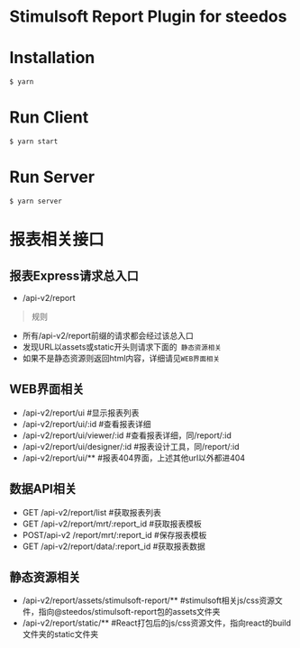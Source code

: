 # Stimulsoft Report Plugin for steedos

# Installation

```
$ yarn
```

# Run Client
```
$ yarn start
```

# Run Server
```
$ yarn server
```



# 报表相关接口

## 报表Express请求总入口
- /api-v2/report
> 规则 
- 所有/api-v2/report前缀的请求都会经过该总入口
- 发现URL以assets或static开头则请求下面的` 静态资源相关`
- 如果不是静态资源则返回html内容，详细请见`WEB界面相关`


## WEB界面相关
- /api-v2/report/ui #显示报表列表
- /api-v2/report/ui/:id #查看报表详细
- /api-v2/report/ui/viewer/:id #查看报表详细，同/report/:id
- /api-v2/report/ui/designer/:id #报表设计工具，同/report/:id
- /api-v2/report/ui/** #报表404界面，上述其他url以外都进404

## 数据API相关
- GET /api-v2/report/list #获取报表列表
- GET /api-v2/report/mrt/:report_id #获取报表模板
- POST/api-v2 /report/mrt/:report_id #保存报表模板
- GET /api-v2/report/data/:report_id #获取报表数据


## 静态资源相关
- /api-v2/report/assets/stimulsoft-report/** #stimulsoft相关js/css资源文件，指向@steedos/stimulsoft-report包的assets文件夹
- /api-v2/report/static/** #React打包后的js/css资源文件，指向react的build文件夹的static文件夹



